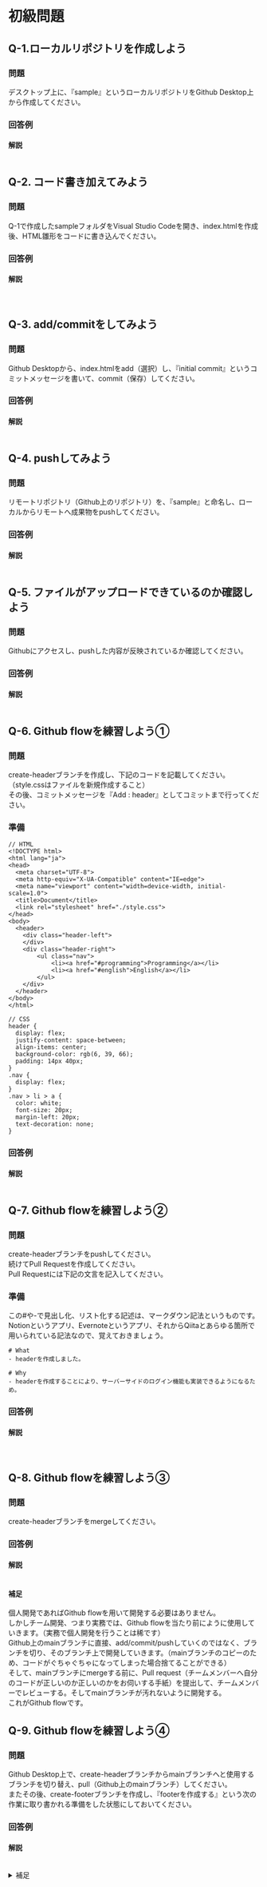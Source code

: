 # 初級問題

## Q-1.ローカルリポジトリを作成しよう 
### 問題 
デスクトップ上に、『sample』というローカルリポジトリをGithub Desktop上から作成してください。


### 回答例
#### 解説
<img src="https://i.gyazo.com/696ecd9d0e14b9cc3fc59512996a6b6a.gif" alt="">

## Q-2. コード書き加えてみよう

### 問題 
Q-1で作成したsampleフォルダをVisual Studio Codeを開き、index.htmlを作成後、HTML雛形をコードに書き込んでください。

### 回答例
#### 解説
<img src="https://i.gyazo.com/06b961f63d17beb9133141e834879e2d.gif" alt="">

<img src="https://i.gyazo.com/1ee2ffcef96f3c215aa3ad0b9e6c02cd.gif" alt="">

## Q-3. add/commitをしてみよう

### 問題 
Github Desktopから、index.htmlをadd（選択）し、『initial commit』というコミットメッセージを書いて、commit（保存）してください。

### 回答例
#### 解説
<img src="https://i.gyazo.com/d286fd5e28bf3bf5eed66d769424d2e0.gif" alt="">

## Q-4. pushしてみよう

### 問題 
リモートリポジトリ（Github上のリポジトリ）を、『sample』と命名し、ローカルからリモートへ成果物をpushしてください。

### 回答例
#### 解説
<img src="https://i.gyazo.com/252be59c1b4851f5f8dd79fa0f39beb0.gif" alt="">

## Q-5. ファイルがアップロードできているのか確認しよう

### 問題 
Githubにアクセスし、pushした内容が反映されているか確認してください。

### 回答例
#### 解説
<img src="https://i.gyazo.com/21e5982d0a3fd0fb918067ed37e0eb93.gif" alt="">

## Q-6. Github flowを練習しよう①

### 問題 
create-headerブランチを作成し、下記のコードを記載してください。（style.cssはファイルを新規作成すること）<br>
その後、コミットメッセージを『Add : header』としてコミットまで行ってください。

### 準備
```
// HTML
<!DOCTYPE html>
<html lang="ja">
<head>
  <meta charset="UTF-8">
  <meta http-equiv="X-UA-Compatible" content="IE=edge">
  <meta name="viewport" content="width=device-width, initial-scale=1.0">
  <title>Document</title>
  <link rel="stylesheet" href="./style.css">
</head>
<body>
  <header>
    <div class="header-left">
    </div>
    <div class="header-right">
        <ul class="nav">
            <li><a href="#programming">Programming</a></li>
            <li><a href="#english">English</a></li>
        </ul>
    </div>
  </header>
</body>
</html>
```
```
// CSS
header {
  display: flex;
  justify-content: space-between; 
  align-items: center;  
  background-color: rgb(6, 39, 66);
  padding: 14px 40px;
}
.nav {
  display: flex;
}
.nav > li > a {
  color: white;
  font-size: 20px;
  margin-left: 20px;
  text-decoration: none;
}
```

### 回答例
#### 解説
<img src="https://i.gyazo.com/a72fd841e4c7589c399b3438324c2a18.gif" alt="">

## Q-7. Github flowを練習しよう②

### 問題 
create-headerブランチをpushしてください。<br>
続けてPull Requestを作成してください。<br>
Pull Requestには下記の文言を記入してください。<br>

### 準備
この#や-で見出し化、リスト化する記述は、マークダウン記法というものです。<br>
Notionというアプリ、Evernoteというアプリ、それからQiitaとあらゆる箇所で用いられている記法なので、覚えておきましょう。
```
# What
- headerを作成しました。

# Why
- headerを作成することにより、サーバーサイドのログイン機能も実装できるようになるため。
```

### 回答例
#### 解説

<img src="https://i.gyazo.com/94b08ce9ac228f8128f8f48fac96ae40.gif" alt="">

<img src="https://i.gyazo.com/8a4f16234abbce744189bcb211bae20c.gif" alt="">

<img src="https://i.gyazo.com/368db9ae9dea044a83c9b040498643c6.gif" alt="">

## Q-8. Github flowを練習しよう③

### 問題 
create-headerブランチをmergeしてください。

### 回答例
#### 解説
<img src="https://i.gyazo.com/a2bade8a3be9cc4c4351da8722c05432.gif" alt="">

#### 補足
個人開発であればGithub flowを用いて開発する必要はありません。<br>
しかしチーム開発、つまり実務では、Github flowを当たり前にように使用していきます。（実務で個人開発を行うことは稀です）<br>
Github上のmainブランチに直接、add/commit/pushしていくのではなく、ブランチを切り、そのブランチ上で開発していきます。（mainブランチのコピーのため、コードがぐちゃぐちゃになってしまった場合捨てることができる）<br>
そして、mainブランチにmergeする前に、Pull request（チームメンバーへ自分のコードが正しいのか正しいのかをお伺いする手紙）を提出して、チームメンバーでレビューする。そしてmainブランチが汚れないように開発する。<br>
これがGithub flowです。

## Q-9. Github flowを練習しよう④

### 問題 
Github Desktop上で、create-headerブランチからmainブランチへと使用するブランチを切り替え、pull（Github上のmainブランチ）してください。<br>
またその後、create-footerブランチを作成し、『footerを作成する』という次の作業に取り書かれる準備をした状態にしておいてください。

### 回答例
#### 解説
<img src="https://i.gyazo.com/612fda44b94b77513fb3b3b9b5ceeeba.gif" alt="">

<img src="https://i.gyazo.com/8b60e89efad69e2ecc30097546311e72.gif" alt="">

<img src="https://i.gyazo.com/cb95ddf430d8df03d75012ed1cef0e6a.gif" alt="">

<details><summary>補足</summary><div>
Github flowを練習しよう①~④の流れは、使いこなせるように、何回も練習していきましょう。<br>
個人開発では用いる必要はないとQ-8で説明しましたが、実際に開発現場では複数人で開発するため、必須スキルとも言えます。<br>
是非個人開発でも、意識的にGithub flowを使用するようにし、使い方に慣れてほしいです。<br>
開発会社からすれば、求職者の『コードのスキルが現状高くない』としても、Github flowを使用できる人材であれば、開発タスクに、joinさせることができます。<br>
逆に扱えないと、Github flowを勉強しておいてねとなってしまい、開発会社にはいったとしても実務経験をつめるのが遅くなってしまいます。<br>
</div></details>
